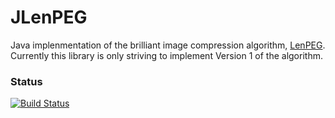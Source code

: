 # JLenPEG

Java implenmentation of the brilliant image compression algorithm, [LenPEG](http://www.dangermouse.net/esoteric/lenpeg.html).
Currently this library is only striving to implement Version 1 of the algorithm.


### Status
[![Build Status](https://travis-ci.org/jjcard/JLenPEG.svg?branch=master)](https://travis-ci.org/jjcard/JLenPEG)
